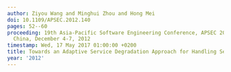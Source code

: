 ```yaml
---
author: Ziyou Wang and Minghui Zhou and Hong Mei
doi: 10.1109/APSEC.2012.140
pages: 52--60
proceeding: 19th Asia-Pacific Software Engineering Conference, APSEC 2012, Hong Kong,
  China, December 4-7, 2012
timestamp: Wed, 17 May 2017 01:00:00 +0200
title: Towards an Adaptive Service Degradation Approach for Handling Server Overload
year: '2012'
---
```


